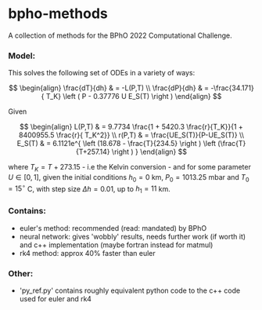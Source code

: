 # bpho-methods
A collection of methods for the BPhO 2022 Computational Challenge.

### Model:
This solves the following set of ODEs in a variety of ways:


$$
\begin{align}
\frac{dT}{dh} & = -L(P,T) \\
\frac{dP}{dh} & = -\frac{34.171}{ T_K} \left ( P - 0.37776 U E_S(T) \right ) 
\end{align} 
$$

Given

$$
\begin{align}
 L(P,T) & = 9.7734 \frac{1 + 5420.3 \frac{r}{T_K}}{1 + 8400955.5 \frac{r}{ T_K^2}} \\
r(P,T) & = \frac{UE_S(T)}{P-UE_S(T)} \\
E_S(T) & = 6.1121e^{ \left (18.678 - \frac{T}{234.5} \right ) \left (\frac{T}{T+257.14} \right ) }
\end{align}
$$

where $T_K = T  + 273.15$ - i.e the Kelvin conversion - and for some parameter $U \in [0,1]$, given the initial conditions $h_0 = 0$ km, $P_0=1013.25$ mbar and $T_0 = 15^\circ$ C, with step size $\Delta h=0.01$, up to $h_1 = 11$ km.
### Contains:
- euler's method: recommended (read: mandated) by BPhO
- neural network: gives 'wobbly' results, needs further work (if worth it) and c++ implementation (maybe fortran instead for matmul)
- rk4 method: approx 40% faster than euler

### Other:
- 'py_ref.py' contains roughly equivalent python code to the c++ code used for euler and rk4
